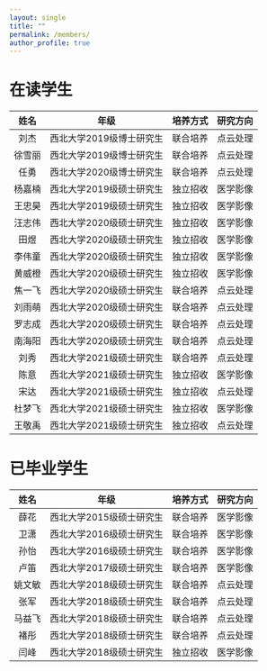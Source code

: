 ```yaml
---
layout: single
title: ""
permalink: /members/
author_profile: true
---
```


在读学生
===

| 姓名 | 年级 | 培养方式 | 研究方向 |
| :----: | :----: | :----: | :----: |
| 刘杰 | 西北大学2019级博士研究生 | 联合培养 | 点云处理 |
| 徐雪丽 | 西北大学2019级博士研究生 | 联合培养 | 点云处理 |
| 任勇 | 西北大学2020级博士研究生 | 联合培养 | 点云处理 |
| 杨嘉楠 | 西北大学2019级硕士研究生 | 独立招收 | 医学影像 |
| 王忠昊 | 西北大学2019级硕士研究生 | 独立招收 | 医学影像 |
| 汪志伟 | 西北大学2020级硕士研究生 | 独立招收 | 医学影像 |
| 田煜 | 西北大学2020级硕士研究生 | 独立招收 | 医学影像 |
| 李伟童 | 西北大学2020级硕士研究生 | 独立招收 | 医学影像 |
| 黄威橙 | 西北大学2020级硕士研究生 | 独立招收 | 医学影像 |
| 焦一飞 | 西北大学2020级硕士研究生 | 联合培养 | 点云处理 |
| 刘雨萌 | 西北大学2020级硕士研究生 | 联合培养 | 点云处理 |
| 罗志成 | 西北大学2020级硕士研究生 | 联合培养 | 点云处理 |
| 南海阳 | 西北大学2020级硕士研究生 | 联合培养 | 点云处理 |
| 刘秀 | 西北大学2021级硕士研究生 | 联合培养 | 点云处理 |
| 陈意 | 西北大学2021级硕士研究生 | 独立招收 | 医学影像 |
| 宋达 | 西北大学2021级硕士研究生 | 独立招收 | 点云处理 |
| 杜梦飞 | 西北大学2021级硕士研究生 | 独立招收 | 医学影像 |
| 王敬禹 | 西北大学2021级硕士研究生 | 独立招收 | 点云处理 |

已毕业学生
===  

| 姓名 | 年级 | 培养方式 |研究方向 |
| :----: | :----: | :----: |:----: |
| 薛花 | 西北大学2015级硕士研究生 | 联合培养 |医学影像 |
| 卫潇 | 西北大学2016级硕士研究生 | 联合培养 |医学影像 |
| 孙怡 | 西北大学2016级硕士研究生 | 联合培养 |医学影像 |
| 卢笛 | 西北大学2017级硕士研究生 | 联合培养 |医学影像 |
| 姚文敏 | 西北大学2018级硕士研究生 | 联合培养 |点云处理 |
| 张军 | 西北大学2018级硕士研究生 | 联合培养 |点云处理 |
| 马益飞 | 西北大学2018级硕士研究生 | 联合培养 |点云处理 |
| 褚彤 | 西北大学2018级硕士研究生 | 联合培养 |点云处理 |
| 闫峰 | 西北大学2018级硕士研究生 | 独立招收 |医学影像 |
